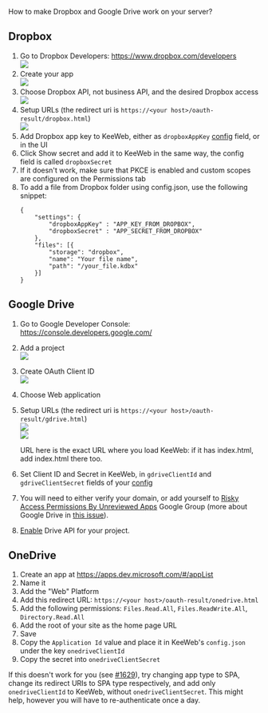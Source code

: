 How to make Dropbox and Google Drive work on your server?
## Dropbox

1. Go to Dropbox Developers: https://www.dropbox.com/developers  
   <img src="https://habrastorage.org/files/476/46a/e60/47646ae607ac48188fecb5ac3fc842c7.png"/>
2. Create your app  
   <img src="https://habrastorage.org/files/d33/233/587/d33233587d134e0bb130ad08e66a4405.png"/>
3. Choose Dropbox API, not business API, and the desired Dropbox access  
   <img src="https://habrastorage.org/files/100/dbb/0af/100dbb0afdf84635b834366a8b558ef9.png"/>
4. Setup URLs (the redirect uri is `https://<your host>/oauth-result/dropbox.html`)  
   <img src="https://habrastorage.org/files/6c3/1de/8e3/6c31de8e307545eb99d4a938bb65362c.png"/>
5. Add Dropbox app key to KeeWeb, either as `dropboxAppKey` [config](Configuration#json-app-config) field, or in the UI
6. Click Show secret and add it to KeeWeb in the same way, the config field is called `dropboxSecret`
7. If it doesn't work, make sure that PKCE is enabled and custom scopes are configured on the Permissions tab
8. To add a file from Dropbox folder using config.json, use the following snippet:
   ```
   {
       "settings": {
           "dropboxAppKey" : "APP_KEY_FROM_DROPBOX",
           "dropboxSecret" : "APP_SECRET_FROM_DROPBOX"
       },
       "files": [{
           "storage": "dropbox",
           "name": "Your file name",
           "path": "/your_file.kdbx"
       }]
   }
   ```

## Google Drive

1. Go to Google Developer Console: https://console.developers.google.com/
2. Add a project  
   <img src="https://habrastorage.org/files/f25/825/dd0/f25825dd0beb4f6ebe0e20a083406363.png"/>
3. Create OAuth Client ID  
   <img src="https://habrastorage.org/files/4b4/8e8/fbb/4b48e8fbb1e04c95910bcdb4e993861d.png"/>
4. Choose Web application  
5. Setup URLs (the redirect uri is `https://<your host>/oauth-result/gdrive.html`)  
   <img src="https://habrastorage.org/files/8fb/e84/e08/8fbe84e08cfd4fdc987cd3b430d030ee.png"/>  
   <img src="https://habrastorage.org/files/df5/26a/064/df526a0649c9493aa1dffd3e0454f96c.png"/>

   URL here is the exact URL where you load KeeWeb: if it has index.html, add index.html there too.
6. Set Client ID and Secret in KeeWeb, in `gdriveClientId` and `gdriveClientSecret` fields of your [config](Configuration#json-app-config)
7. You will need to either verify your domain, or add yourself to [Risky Access Permissions By Unreviewed Apps](https://groups.google.com/forum/#!forum/risky-access-by-unreviewed-apps) Google Group (more about Google Drive in [this issue](https://github.com/keeweb/keeweb/issues/667)).
8. [Enable](https://console.developers.google.com/apis/library) Drive API for your project.

## OneDrive

1. Create an app at https://apps.dev.microsoft.com/#/appList
2. Name it
3. Add the "Web" Platform
4. Add this redirect URL: `https://<your host>/oauth-result/onedrive.html`
5. Add the following permissions: `Files.Read.All`, `Files.ReadWrite.All`, `Directory.Read.All`
6. Add the root of your site as the home page URL
7. Save
8. Copy the `Application Id` value and place it in KeeWeb's `config.json` under the key `onedriveClientId`
8. Copy the secret into `onedriveClientSecret`

If this doesn't work for you (see [#1629](https://github.com/keeweb/keeweb/issues/1629)), try changing app type to SPA, change its redirect URIs to SPA type respectively, and add only `onedriveClientId` to KeeWeb, without `onedriveClientSecret`. This might help, however you will have to re-authenticate once a day.